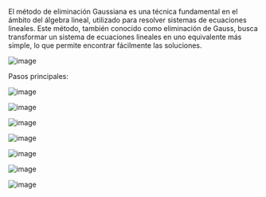 
El método de eliminación Gaussiana es una técnica fundamental en el ámbito del álgebra lineal, utilizado para resolver sistemas de ecuaciones lineales. 
Este método, también conocido como eliminación de Gauss, busca transformar un sistema de ecuaciones lineales en uno equivalente más simple, lo que permite encontrar fácilmente las soluciones.

![image](https://github.com/Jorge11Romero/M-todos-Num-ricos/assets/147437900/1f8ea584-6fb3-41f6-9334-cb8191ee8a57)

Pasos principales:

![image](https://github.com/Jorge11Romero/M-todos-Num-ricos/assets/147437900/aa413f14-a8c5-4c4e-a066-141d01cc0062)

![image](https://github.com/Jorge11Romero/M-todos-Num-ricos/assets/147437900/c09efb2f-f838-47c1-8124-c91481575bc0)

![image](https://github.com/Jorge11Romero/M-todos-Num-ricos/assets/147437900/fa16db06-f336-49bc-b24e-5b1288cb7bd3)


![image](https://github.com/Jorge11Romero/M-todos-Num-ricos/assets/147437900/f679851b-28a6-408d-b0c0-528dcb926574)

![image](https://github.com/Jorge11Romero/M-todos-Num-ricos/assets/147437900/fb03c1f4-8f49-4ed4-aeab-9603fae037da)

![image](https://github.com/Jorge11Romero/M-todos-Num-ricos/assets/147437900/ab33716b-e87d-4645-81b3-78e58981de03)

![image](https://github.com/Jorge11Romero/M-todos-Num-ricos/assets/147437900/2f1672fd-b993-4d23-b763-2e0b3609a82b)
